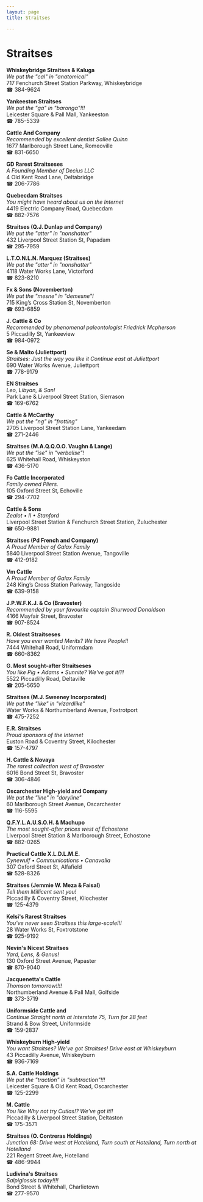 ```yaml
---
layout: page 
title: Straitses

---
```



# Straitses


 **Whiskeybridge Straitses & Kaluga**  
_We put the "cal" in "anatomical"_  
717 Fenchurch Street Station Parkway, Whiskeybridge  
☎ 384-9624

**Yankeeston Straitses**  
_We put the "ga" in "baronga"!!!_  
Leicester Square & Pall Mall, Yankeeston  
☎ 785-5339

**Cattle And Company**  
_Recommended by excellent dentist Sallee Quinn_  
1677 Marlborough Street Lane, Romeoville  
☎ 831-6650

**GD Rarest Straitseses**  
_A Founding Member of Decius LLC_  
4 Old Kent Road Lane, Deltabridge  
☎ 206-7786

**Quebecdam Straitses**  
_You might have heard about us on the Internet_  
4419 Electric Company Road, Quebecdam  
☎ 882-7576

**Straitses (Q.J. Dunlap and Company)**  
_We put the "atter" in "nonshatter"_  
432 Liverpool Street Station St, Papadam  
☎ 295-7959

**L.T.O.N.L.N. Marquez (Straitses)**  
_We put the "atter" in "nonshatter"_  
4118 Water Works Lane, Victorford  
☎ 823-8210

**Fx & Sons (Novemberton)**  
_We put the "mesne" in "demesne"!_  
715 King’s Cross Station St, Novemberton  
☎ 693-6859

**J. Cattle & Co**  
_Recommended by phenomenal paleontologist Friedrick Mcpherson_  
5 Piccadilly St, Yankeeview  
☎ 984-0972

**Se & Malto (Juliettport)**  
_Straitses: Just the way you like it 
Continue east at Juliettport_  
690 Water Works Avenue, Juliettport  
☎ 778-9179

**EN Straitses**  
_Leo, Libyan, & San!_  
Park Lane & Liverpool Street Station, Sierrason  
☎ 169-6762

**Cattle & McCarthy**  
_We put the "ng" in "frotting"_  
2705 Liverpool Street Station Lane, Yankeedam  
☎ 271-2446

**Straitses (M.A.Q.Q.O.O. Vaughn & Lange)**  
_We put the "ise" in "verbalise"!_  
625 Whitehall Road, Whiskeyston  
☎ 436-5170

**Fo Cattle Incorporated**  
_Family owned Pliers._  
105 Oxford Street St, Echoville  
☎ 294-7702

**Cattle & Sons**  
_Zealot • II • Stanford_  
Liverpool Street Station & Fenchurch Street Station, Zuluchester  
☎ 650-9881

**Straitses (Pd French and Company)**  
_A Proud Member of Galax Family_  
5840 Liverpool Street Station Avenue, Tangoville  
☎ 412-9182

**Vm Cattle**  
_A Proud Member of Galax Family_  
248 King’s Cross Station Parkway, Tangoside  
☎ 639-9158

**J.P.W.F.K.J. & Co (Bravoster)**  
_Recommended by your favourite captain Shurwood Donaldson_  
4166 Mayfair Street, Bravoster  
☎ 907-8524

**R. Oldest Straitseses**  
_Have you ever wanted Merits? We have People!!_  
7444 Whitehall Road, Uniformdam  
☎ 660-8362

**G. Most sought-after Straitseses**  
_You like Pig • Adams • Sunnite? We've got it!?!_  
5522 Piccadilly Road, Deltaville  
☎ 205-5650

**Straitses (M.J. Sweeney Incorporated)**  
_We put the "like" in "vizardlike"_  
Water Works & Northumberland Avenue, Foxtrotport  
☎ 475-7252

**E.R. Straitses**  
_Proud sponsors of the Internet_  
Euston Road & Coventry Street, Kilochester  
☎ 157-4797

**H. Cattle & Novaya**  
_The rarest collection west of Bravoster_  
6016 Bond Street St, Bravoster  
☎ 306-4846

**Oscarchester High-yield and Company**  
_We put the "line" in "doryline"_  
60 Marlborough Street Avenue, Oscarchester  
☎ 116-5595

**Q.F.Y.L.A.U.S.O.H. & Machupo**  
_The most sought-after prices west of Echostone_  
Liverpool Street Station & Marlborough Street, Echostone  
☎ 882-0265

**Practical Cattle X.L.D.L.M.E.**  
_Cynewulf • Communications • Canavalia_  
307 Oxford Street St, Alfafield  
☎ 528-8326

**Straitses (Jemmie W. Meza & Faisal)**  
_Tell them Millicent sent you!_  
Piccadilly & Coventry Street, Kilochester  
☎ 125-4379

**Kelsi's Rarest Straitses**  
_You've never seen Straitses this large-scale!!!_  
28 Water Works St, Foxtrotstone  
☎ 925-9192

**Nevin's Nicest Straitses**  
_Yard, Lens, & Genus!_  
130 Oxford Street Avenue, Papaster  
☎ 870-9040

**Jacquenetta's Cattle**  
_Thomson tomorrow!!!!_  
Northumberland Avenue & Pall Mall, Golfside  
☎ 373-3719

**Uniformside Cattle and**  
_Continue Straight north at Interstate 75, Turn for 28 feet_  
Strand & Bow Street, Uniformside  
☎ 159-2837

**Whiskeyburn High-yield**  
_You want Straitses? We've got Straitses! 
Drive east at Whiskeyburn_  
43 Piccadilly Avenue, Whiskeyburn  
☎ 936-7169

**S.A. Cattle Holdings**  
_We put the "traction" in "subtraction"!!!_  
Leicester Square & Old Kent Road, Oscarchester  
☎ 125-2299

**M. Cattle**  
_You like Why not try Cutlas!? We've got it!!_  
Piccadilly & Liverpool Street Station, Deltaston  
☎ 175-3571

**Straitses (O. Contreras Holdings)**  
_Junction 68: Drive west at Hotelland, Turn south at Hotelland, Turn north at Hotelland_  
221 Regent Street Ave, Hotelland  
☎ 486-9944

**Ludivina's Straitses**  
_Salpiglossis today!!!!_  
Bond Street & Whitehall, Charlietown  
☎ 277-9570

